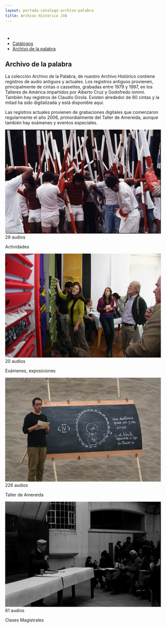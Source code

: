```yaml
---
layout: portada-catalogo-archivo-palabra
title: Archivo Histórico JVA
---
```

<!-- contenido -->
<div class='fondo-blanco'>
  <div class='fila'>
    <div class='col-lg-12 col-md-12 col-xs-12'>
      <h1></h2>
    </div>
    <div class='col-lg-16 col-md-16'>
<!--  Inicio catalogo -->
<div class='fila sombra fondo-blanco'>
  <div class='contenedor-sin-relleno'>
    <div class='fila'>
      <div class="col-lg-12 oculto-xs">
        <ul id="breadcrumb">
          <li><a href="#"><i class="icn icn-hogar icn-md"></i></a></li>
          <li><a href="#"> Catálogos </a></li>
          <li><a href="#"> Archivo de la palabra </a></li>
        </ul>
      </div>
    </div>
  </div>
</div>
<div class='fondo-blanco'>
  <div class='wrap'>          
    <div class='fila'>
      <div class='col-lg-6 col-md-8 col-sm-12 col-xs-12'>
        <h2 class='rojo-claro'>Archivo de la palabra</h2>
        <p class='xs fina'>La colección Archivo de la Palabra, de nuestro Archivo Histórico contiene registros de audio antiguos y actuales.
        Los registros antiguos provienen, principalmente de cintas o cassettes, grabadas entre 1979 y 1997, en los Talleres de América impartidos por Alberto Cruz y Godofredo Iommi. También hay registros de Claudio Girola. Existen alrededor de 80 cintas y la mitad ha sido digitalizada y está disponible aquí.</p>
        <p class='xs fina'> Las registros actuales provienen de grabaciones digitales que comenzaron regularmente el año 2006, primordialmente del Taller de Amereida, aunque también hay exámenes y eventos especiales.</p>
      </div>
    </div>
    <div class='fila'>
      <div class='col-lg-3 col-md-3 col-sm-6 col-xs-12'> 
         <div class='prev-imagen lg'>
         <a><img class='ancho-maximo'src="/img/img-archivo/actividad-cat-audio.jpg">            
          <span class="text-content">
              <span><i class="icn icn-parlante-l icn-xs blanco"></i></br>
               29 audios
              </span>
            </span>
          </a> 
          <div class="franja-categoria fondo-rojo-claro">
            <p>Actividades</p>
          </div>
      </div>
    </div>
      <div class='col-lg-3 col-md-3 col-sm-6 col-xs-12'>
        <div class='prev-imagen lg'> 
          <a><img class='ancho-maximo' src="/img/img-archivo/examenes-cat.jpg">            
            <span class="text-content">
              <span><i class="icn icn-parlante-l icn-xs blanco"></i></br>
               20 audios
              </span>
            </span>
          </a>
          <div class="franja-categoria fondo-rojo-claro">
            <p>Exámenes, exposiciones</p>
          </div>
      </div>
      </div> 
      <div class='col-lg-3 col-md-3 col-sm-6 col-xs-12'>
        <div class='prev-imagen lg'>
          <a><img class='ancho-maximo'src="/img/img-archivo/amereida-cat-audio.jpg">            
            <span class="text-content">
              <span><i class="icn icn-parlante-l icn-xs blanco"></i></br>
               226 audios
              </span>
            </span>
          </a>
          <div class="franja-categoria fondo-rojo-claro">
            <p>Taller de Amereida</p>
          </div>
        </div>
      </div>
      <div class='col-lg-3 col-md-3 col-sm-6 col-xs-12'>
        <div class='prev-imagen lg'>
          <a><img class='ancho-maximo'src="/img/img-archivo/magistral-cat.jpg">            
            <span class="text-content">
              <span><i class="icn icn-parlante-l icn-xs blanco"></i></br>
               61 audios
              </span>
            </span>
          </a>
          <div class="franja-categoria fondo-rojo-claro">
            <p>Clases Magistrales</p>
          </div>
        </div>
    </div>
    </div>
</div>
<p> <!-- fin fondo-blanco total--></p>
</div> 
</div>
</div>    
</div> 